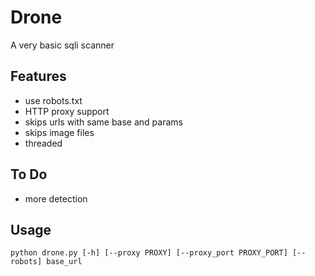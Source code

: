 Drone
==========================
A very basic sqli scanner


Features
----------------------------
* use robots.txt
* HTTP proxy support
* skips urls with same base and params 
* skips image files
* threaded

To Do
----------------------------
* more detection

Usage
-----------------------------
    python drone.py [-h] [--proxy PROXY] [--proxy_port PROXY_PORT] [--robots] base_url


